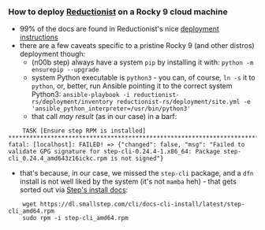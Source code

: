 ### How to deploy [Reductionist](https://github.com/stackhpc/reductionist-rs) on a Rocky 9 cloud machine

- 99% of the docs are found in Reductionist's nice [deployment instructions](https://stackhpc.github.io/reductionist-rs/deployment/)
- there are a few caveats specific to a pristine Rocky 9 (and other distros) deployment though:
  - (n00b step) always have a system `pip` by installing it with: `python -m ensurepip --upgrade`
  - system Python executable is `python3` - you can, of course, `ln -s` it to `python`, or, better, run Ansible pointing it to the correct system Python3: `ansible-playbook -i reductionist-rs/deployment/inventory reductionist-rs/deployment/site.yml -e 'ansible_python_interpreter=/usr/bin/python3'`
  - that call *may result* (as in our case) in a barf:
```
    TASK [Ensure step RPM is installed] **************************************************************************************************** 
fatal: [localhost]: FAILED! => {"changed": false, "msg": "Failed to validate GPG signature for step-cli-0.24.4-1.x86_64: Package step-cli_0.24.4_amd643z16ickc.rpm is not signed"}
```
  - that's because, in our case, we missed the `step-cli` package, and a `dfn` install is not well liked by the system (it's not `mamba` heh)  - that gets sorted out via [Step's install docs](https://smallstep.com/docs/step-cli/installation):
```
    wget https://dl.smallstep.com/cli/docs-cli-install/latest/step-cli_amd64.rpm
    sudo rpm -i step-cli_amd64.rpm
```
